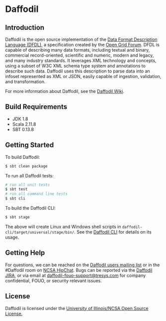 # Daffodil

## Introduction

Daffodil is the open source implementation of the [Data Format Description Language (DFDL)](http://www.ogf.org/dfdl), a specification created by the [Open Grid Forum](http://www.ogf.org). DFDL is capable of describing many data formats, including textual and binary, commercial record-oriented, scientific and numeric, modern and legacy, and many industry standards. It leverages XML technology and concepts, using a subset of W3C XML schema type system and annotations to describe such data. Daffodil uses this description to parse data into an infoset represented as XML or JSON, easily capable of ingestion, validation, and transformation.

For more information about Daffodil, see the [Daffodil Wiki](https://opensource.ncsa.illinois.edu/confluence/display/DFDL/Daffodil%3A+Open+Source+DFDL).

## Build Requirements

* JDK 1.8
* Scala 2.11.8
* SBT 0.13.8

## Getting Started

To build Daffodil:

```bash
$ sbt clean package
```
To run all Daffodil tests:

```bash
# run all unit tests
$ sbt test 
# run all command line tests
$ sbt cli
```

To build the Daffodil CLI:

```bash 
$ sbt stage
```

The above will create Linux and Windows shell scripts in `daffodil-cli/target/universal/stage/bin/`. See the [Daffodil CLI](https://opensource.ncsa.illinois.edu/confluence/display/DFDL/Command+Line+Interface) for details on its usage.

## Getting Help

For questions, we can be reached on the [Daffodil users mailing list](http://oss.tresys.com/mailman/listinfo/daffodil-users) or in the #Daffodil room on [NCSA HipChat](http://hipchat.ncsa.illinois.edu/gvZdmJHmq). Bugs can be reported via the [Daffodil JIRA](https://opensource.ncsa.illinois.edu/jira/projects/DFDL/), or via email at [daffodil-fouo-support@tresys.com](mailto:daffodil-fouo-support@tresys.com) for company confidential, FOUO, or security relevant issues.

## License

Daffodil is licensed under the [University of Illinois/NCSA Open Source License.](https://opensource.org/licenses/NCSA)
